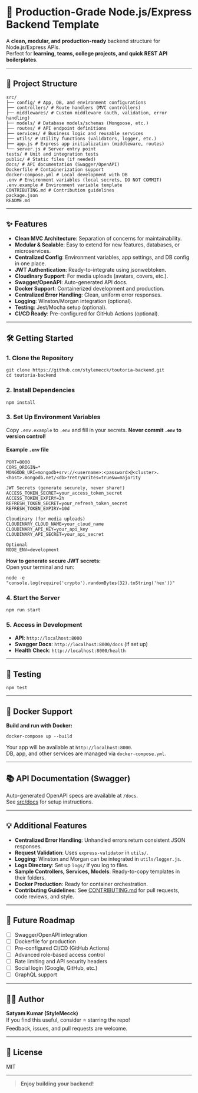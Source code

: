 # 🚀 Production-Grade Node.js/Express Backend Template

A **clean, modular, and production-ready** backend structure for Node.js/Express APIs.  
Perfect for **learning, teams, college projects, and quick REST API boilerplates**.

---

## 📁 Project Structure
```
src/
├── config/ # App, DB, and environment configurations
├── controllers/ # Route handlers (MVC controllers)
├── middlewares/ # Custom middleware (auth, validation, error handling)
├── models/ # Database models/schemas (Mongoose, etc.)
├── routes/ # API endpoint definitions
├── services/ # Business logic and reusable services
├── utils/ # Utility functions (validators, logger, etc.)
├── app.js # Express app initialization (middleware, routes)
└── server.js # Server entry point
tests/ # Unit and integration tests
public/ # Static files (if needed)
docs/ # API documentation (Swagger/OpenAPI)
Dockerfile # Containerization support
docker-compose.yml # Local development with DB
.env # Environment variables (local secrets, DO NOT COMMIT)
.env.example # Environment variable template
CONTRIBUTING.md # Contribution guidelines
package.json
README.md
```

---

## ✨ Features

- **Clean MVC Architecture**: Separation of concerns for maintainability.
- **Modular & Scalable**: Easy to extend for new features, databases, or microservices.
- **Centralized Config**: Environment variables, app settings, and DB config in one place.
- **JWT Authentication**: Ready-to-integrate using jsonwebtoken.
- **Cloudinary Support**: For media uploads (avatars, covers, etc.).
- **Swagger/OpenAPI**: Auto-generated API docs.
- **Docker Support**: Containerized development and production.
- **Centralized Error Handling**: Clean, uniform error responses.
- **Logging**: Winston/Morgan integration (optional).
- **Testing**: Jest/Mocha setup (optional).
- **CI/CD Ready**: Pre-configured for GitHub Actions (optional).

---

## 🛠️ Getting Started

### 1. Clone the Repository
```
git clone https://github.com/stylemecck/toutoria-backend.git
cd toutoria-backend
```

### 2. Install Dependencies
```
npm install
```

### 3. Set Up Environment Variables

Copy `.env.example` to `.env` and fill in your secrets. **Never commit `.env` to version control!**

#### Example `.env` file
```
PORT=8000
CORS_ORIGIN=*
MONGODB_URI=mongodb+srv://<username>:<password>@<cluster>.<host>.mongodb.net/<db>?retryWrites=true&w=majority

JWT Secrets (generate securely, never share!)
ACCESS_TOKEN_SECRET=your_access_token_secret
ACCESS_TOKEN_EXPIRY=2h
REFRESH_TOKEN_SECRET=your_refresh_token_secret
REFRESH_TOKEN_EXPIRY=10d

Cloudinary (for media uploads)
CLOUDINARY_CLOUD_NAME=your_cloud_name
CLOUDINARY_API_KEY=your_api_key
CLOUDINARY_API_SECRET=your_api_secret

Optional
NODE_ENV=development
```

**How to generate secure JWT secrets:**  
Open your terminal and run:  
```
node -e "console.log(require('crypto').randomBytes(32).toString('hex'))"
```

### 4. Start the Server
```
npm run start
```

### 5. Access in Development

- **API**: `http://localhost:8000`
- **Swagger Docs**: `http://localhost:8000/docs` (if set up)
- **Health Check**: `http://localhost:8000/health`

---

## 🧪 Testing
```
npm test
```

---

## 🐳 Docker Support

**Build and run with Docker:**
```
docker-compose up --build
```

Your app will be available at `http://localhost:8000`.  
DB, app, and other services are managed via `docker-compose.yml`.

---

## 📚 API Documentation (Swagger)

Auto-generated OpenAPI specs are available at `/docs`.  
See [src/docs](src/docs) for setup instructions.

---

## 💡 Additional Features

- **Centralized Error Handling**: Unhandled errors return consistent JSON responses.
- **Request Validation**: Uses `express-validator` in `utils/`.
- **Logging**: Winston and Morgan can be integrated in `utils/logger.js`.
- **Logs Directory**: Set up `logs/` if you log to files.
- **Sample Controllers, Services, Models**: Ready-to-copy templates in their folders.
- **Docker Production**: Ready for container orchestration.
- **Contributing Guidelines**: See [CONTRIBUTING.md](CONTRIBUTING.md) for pull requests, code reviews, and style.

---

## 🚧 Future Roadmap

- [ ] Swagger/OpenAPI integration
- [ ] Dockerfile for production
- [ ] Pre-configured CI/CD (GitHub Actions)
- [ ] Advanced role-based access control
- [ ] Rate limiting and API security headers
- [ ] Social login (Google, GitHub, etc.)
- [ ] GraphQL support

---

## 👨‍💻 Author

**Satyam Kumar (StyleMecck)**  
If you find this useful, consider ⭐ starring the repo!  
Feedback, issues, and pull requests are welcome.

---

## 📜 License

MIT

---

> **Enjoy building your backend!**
